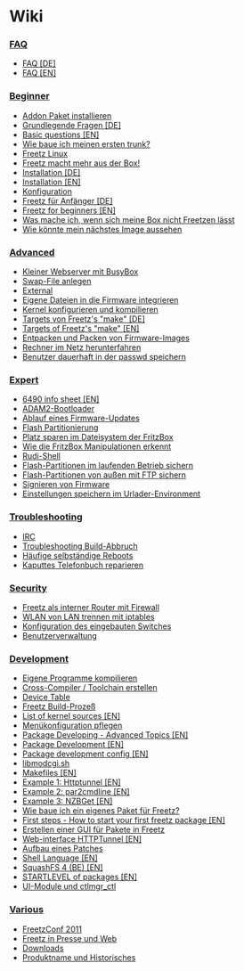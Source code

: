 [//]: # ( Do not edit this file! Run generate.sh to create it. )

# Wiki

### [FAQ](00_FAQ/README.md)
 - [FAQ [DE]](00_FAQ/FAQ.de.md)
 - [FAQ [EN]](00_FAQ/FAQ.en.md)

### [Beginner](10_Beginner/README.md)
 - [Addon Paket installieren](10_Beginner/addon.md)
 - [Grundlegende Fragen [DE]](10_Beginner/basic_questions.de.md)
 - [Basic questions [EN]](10_Beginner/basic_questions.en.md)
 - [Wie baue ich meinen ersten trunk?](10_Beginner/first_trunk.md)
 - [Freetz Linux](10_Beginner/freetz_linux.md)
 - [Freetz macht mehr aus der Box!](10_Beginner/freetz.md)
 - [Installation [DE]](10_Beginner/install.de.md)
 - [Installation [EN]](10_Beginner/install.en.md)
 - [Konfiguration](10_Beginner/menuconfig.md)
 - [Freetz für Anfänger [DE]](10_Beginner/newbie.de.md)
 - [Freetz for beginners [EN]](10_Beginner/newbie.en.md)
 - [Was mache ich, wenn sich meine Box nicht Freetzen lässt](10_Beginner/newbie_errors.md)
 - [Wie könnte mein nächstes Image aussehen](10_Beginner/newbie_other.md)

### [Advanced](20_Advanced/README.md)
 - [Kleiner Webserver mit BusyBox](20_Advanced/busybox_httpd.md)
 - [Swap-File anlegen](20_Advanced/create_swap.md)
 - [External](20_Advanced/external.md)
 - [Eigene Dateien in die Firmware integrieren](20_Advanced/integrate_own_files.md)
 - [Kernel konfigurieren und kompilieren](20_Advanced/make_kernel.md)
 - [Targets von Freetz's "make" [DE]](20_Advanced/make_targets.de.md)
 - [Targets of Freetz's "make" [EN]](20_Advanced/make_targets.en.md)
 - [Entpacken und Packen von Firmware-Images](20_Advanced/repack_fw.md)
 - [Rechner im Netz herunterfahren](20_Advanced/shutdown.md)
 - [Benutzer dauerhaft in der passwd speichern](20_Advanced/user.md)

### [Expert](30_Expert/README.md)
 - [6490 info sheet [EN]](30_Expert/6490_info_sheet.en.md)
 - [ADAM2-Bootloader](30_Expert/adam2.md)
 - [Ablauf eines Firmware-Updates](30_Expert/firmware_update_details.md)
 - [Flash Partitionierung](30_Expert/flash.md)
 - [Platz sparen im Dateisystem der FritzBox](30_Expert/make_room.md)
 - [Wie die FritzBox Manipulationen erkennt](30_Expert/manipulation_detection.md)
 - [Rudi-Shell](30_Expert/rudi_shell.md)
 - [Flash-Partitionen im laufenden Betrieb sichern](30_Expert/save_mtd_1.md)
 - [Flash-Partitionen von außen mit FTP sichern](30_Expert/save_mtd_2.md)
 - [Signieren von Firmware](30_Expert/sign_image.md)
 - [Einstellungen speichern im Urlader-Environment](30_Expert/urlader_flags.md)

### [Troubleshooting](40_Troubleshooting/README.md)
 - [IRC](40_Troubleshooting/irc_channel.md)
 - [Troubleshooting Build-Abbruch](40_Troubleshooting/make_fail.md)
 - [Häufige selbständige Reboots](40_Troubleshooting/random_reboots.md)
 - [Kaputtes Telefonbuch reparieren](40_Troubleshooting/repair_phonebook.md)

### [Security](50_Security/README.md)
 - [Freetz als interner Router mit Firewall](50_Security/router_and_firewall.md)
 - [WLAN von LAN trennen mit iptables](50_Security/split_wlan_lan.md)
 - [Konfiguration des eingebauten Switches](50_Security/switch_config.md)
 - [Benutzerverwaltung](50_Security/user_management.md)

### [Development](60_Development/README.md)
 - [Eigene Programme kompilieren](60_Development/compile_own_progs.md)
 - [Cross-Compiler / Toolchain erstellen](60_Development/create_cross-compiler_toolchain.md)
 - [Device Table](60_Development/device_table.md)
 - [Freetz Build-Prozeß](60_Development/freetz_make.md)
 - [List of kernel sources [EN]](60_Development/kernel_sources.en.md)
 - [Menükonfiguration pflegen](60_Development/menuconfig.md)
 - [Package Developing - Advanced Topics [EN]](60_Development/package_development_advanced.en.md)
 - [Package Development [EN]](60_Development/package_development_basics.en.md)
 - [Package development config [EN]](60_Development/package_development_config.en.md)
 - [libmodcgi.sh](60_Development/package_development_libmodcgi.md)
 - [Makefiles [EN]](60_Development/package_development_makefiles.en.md)
 - [Example 1: Httptunnel [EN]](60_Development/package_development_pkgexample1.en.md)
 - [Example 2: par2cmdline [EN]](60_Development/package_development_pkgexample2.en.md)
 - [Example 3: NZBGet [EN]](60_Development/package_development_pkgexample3.en.md)
 - [Wie baue ich ein eigenes Paket für Freetz?](60_Development/package_development_simple.md)
 - [First steps - How to start your first freetz package [EN]](60_Development/package_development_start.en.md)
 - [Erstellen einer GUI für Pakete in Freetz](60_Development/package_development_webcreate.md)
 - [Web-interface HTTPTunnel [EN]](60_Development/package_development_webexample.en.md)
 - [Aufbau eines Patches](60_Development/patch.md)
 - [Shell Language [EN]](60_Development/shell_coding_conventions.en.md)
 - [SquashFS 4 (BE) [EN]](60_Development/squashfs4-be.en.md)
 - [STARTLEVEL of packages [EN]](60_Development/startlevel_of_packages.en.md)
 - [UI-Module und ctlmgr_ctl](60_Development/uimods.md)

### [Various](70_Various/README.md)
 - [FreetzConf 2011](70_Various/FreetzConf.md)
 - [Freetz in Presse und Web](70_Various/FreetzPress.md)
 - [Downloads](70_Various/FreetzRelease.md)
 - [Produktname und Historisches](70_Various/origin_and_history.md)

